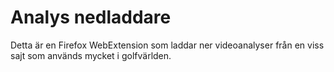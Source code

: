 # Analys nedladdare

Detta är en Firefox WebExtension som laddar ner videoanalyser från en viss sajt som används mycket i
golfvärlden.


